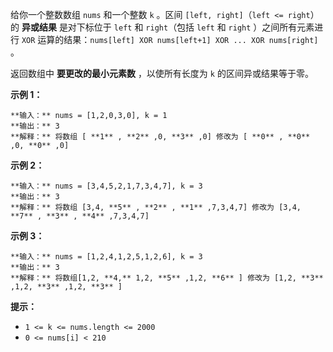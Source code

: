 给你一个整数数组 `nums`​​​ 和一个整数 `k`​​​​​ 。区间 `[left, right]`（`left <= right`）的
**异或结果** 是对下标位于 `left` 和 `right`（包括 `left` 和 `right` ）之间所有元素进行 `XOR`
运算的结果：`nums[left] XOR nums[left+1] XOR ... XOR nums[right]` 。

返回数组中 **要更改的最小元素数** ，以使所有长度为 `k` 的区间异或结果等于零。

**示例 1：**

    
    
    **输入：** nums = [1,2,0,3,0], k = 1
    **输出：** 3
    **解释：** 将数组 [ **1** , **2** ,0, **3** ,0] 修改为 [ **0** , **0** ,0, **0** ,0]
    

**示例 2：**

    
    
    **输入：** nums = [3,4,5,2,1,7,3,4,7], k = 3
    **输出：** 3
    **解释：** 将数组 [3,4, **5** , **2** , **1** ,7,3,4,7] 修改为 [3,4, **7** , **3** , **4** ,7,3,4,7]
    

**示例 3：**

    
    
    **输入：** nums = [1,2,4,1,2,5,1,2,6], k = 3
    **输出：** 3
    **解释：** 将数组[1,2, **4,** 1,2, **5** ,1,2, **6** ] 修改为 [1,2, **3** ,1,2, **3** ,1,2, **3** ]

**提示：**

  * `1 <= k <= nums.length <= 2000`
  * `​​​​​​0 <= nums[i] < 210`

